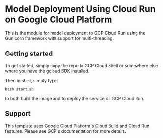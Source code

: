 # Model Deployment Using Cloud Run on Google Cloud Platform

This is the module for model deployment to GCP Cloud Run using the Gunicorn framework with support for multi-threading.

## Getting started

To get started, simply copy the repo to GCP Cloud Shell or somewhere else where you have the gcloud SDK installed. 

Then in shell, simply type:
```shell
bash start.sh
```
to both build the image and to deploy the service on GCP Cloud Run.


## Support 

This template uses Google Cloud Platform's [Cloud Build](https://cloud.google.com/build/docs) and [Cloud Run](https://cloud.google.com/run/docs/deploying) features. Please see GCP's documentation for more details. 

